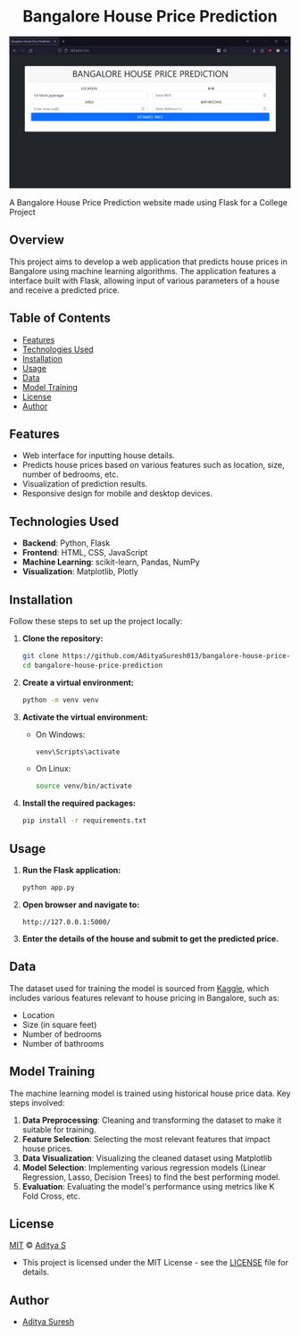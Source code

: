 
<h1><center>Bangalore House Price Prediction</h1>

![frame_firefox_mac_dark (1)](https://raw.githubusercontent.com/AdityaSuresh013/Bangalore-House-Price-Prediction/main/Images/BLRHouseprice.PNG) 

A Bangalore House Price Prediction website made using Flask for a College Project

## Overview

This project aims to develop a web application that predicts house prices in Bangalore using machine learning algorithms. The application features a interface built with Flask, allowing input of various parameters of a house and receive a predicted price.

## Table of Contents

- [Features](#features)
- [Technologies Used](#technologies-used)
- [Installation](#installation)
- [Usage](#usage)
- [Data](#data)
- [Model Training](#model-training)
- [License](#license)
- [Author](#author)

## Features

- Web interface for inputting house details.
- Predicts house prices based on various features such as location, size, number of bedrooms, etc.
- Visualization of prediction results.
- Responsive design for mobile and desktop devices.

## Technologies Used

- **Backend**: Python, Flask
- **Frontend**: HTML, CSS, JavaScript
- **Machine Learning**: scikit-learn, Pandas, NumPy
- **Visualization**: Matplotlib, Plotly

## Installation

Follow these steps to set up the project locally:

1. **Clone the repository:**

   ```bash
   git clone https://github.com/AdityaSuresh013/bangalore-house-price-prediction.git
   cd bangalore-house-price-prediction
   ```

2. **Create a virtual environment:**

   ```bash
   python -m venv venv
   ```

3. **Activate the virtual environment:**

   - On Windows:

     ```bash
     venv\Scripts\activate
     ```

   - On Linux:

     ```bash
     source venv/bin/activate
     ```

4. **Install the required packages:**

   ```bash
   pip install -r requirements.txt
   ```

## Usage

1. **Run the Flask application:**

   ```bash
   python app.py
   ```

2. **Open browser and navigate to:**

   ```
   http://127.0.0.1:5000/
   ```

3. **Enter the details of the house and submit to get the predicted price.**

## Data

The dataset used for training the model is sourced from [Kaggle](https://www.kaggle.com/amitabhajoy/bengaluru-house-price-data), which includes various features relevant to house pricing in Bangalore, such as:

- Location
- Size (in square feet)
- Number of bedrooms
- Number of bathrooms

## Model Training

The machine learning model is trained using historical house price data. Key steps involved:

1. **Data Preprocessing**: Cleaning and transforming the dataset to make it suitable for training.
2. **Feature Selection**: Selecting the most relevant features that impact house prices.
3. **Data Visualization**: Visualizing the cleaned dataset using Matplotlib
4. **Model Selection**: Implementing various regression models (Linear Regression, Lasso, Decision Trees) to find the best performing model.
5. **Evaluation**: Evaluating the model's performance using metrics like K Fold Cross, etc.

##  License

[MIT](https://choosealicense.com/licenses/mit/) © [Aditya S](https://github.com/AdityaSuresh013)
- This project is licensed under the MIT License - see the [LICENSE](LICENSE) file for details.

## Author

- [Aditya Suresh](https://github.com/AdityaSuresh013)
